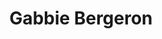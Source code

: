 ---
title: Gabbie Bergeron
position: Undergraduate Researcher
layout: default
contact:
publications: 
image: /images/user-icon.svg
group: undergrad
year-start: 2012
year-end: 2013
present-position: Plymouth State College
---